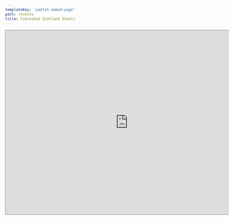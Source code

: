 ```yaml
---
templateKey: 'padlet-embed-page'
path: /events
title: Fibreshed Scotland Events
---
```

<div>
<iframe src="https://calendar.google.com/calendar/embed?height=600&wkst=2&ctz=Europe%2FLondon&bgcolor=%23ffffff&title=Regenerative%20Textile%20Events&showPrint=0&showTabs=0&showTz=0&showTitle=0&src=ZWVkYjJhMWFlYmRmMTNiYTk5MzQzOGM0ZTBjYmQ5MzJhODQ1MjNlZjg5NDAzNzdlNTU1NDdmODlhYzcxNmJmOUBncm91cC5jYWxlbmRhci5nb29nbGUuY29t&color=%23A79B8E" style="border:solid 1px #777" width="800" height="600" frameborder="0" scrolling="no"></iframe>